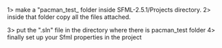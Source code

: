 1> make a "pacman_test_ folder inside SFML-2.5.1/Projects directory.
2> inside that folder copy all the files attached.

3> put the ".sln" file in the directory where there is pacman_test folder
4> finally set up your Sfml properties in the project
